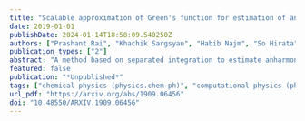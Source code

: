 ```yaml
---
title: "Scalable approximation of Green's function for estimation of anharmonic energy corrections"
date: 2019-01-01
publishDate: 2024-01-14T18:58:09.540250Z
authors: ["Prashant Rai", "Khachik Sargsyan", "Habib Najm", "So Hirata"]
publication_types: ["2"]
abstract: "A method based on separated integration to estimate anharmonic corrections to energy and vibration of molecules in a second-order diagrammatic vibrational many-body Green's function formalism has already been presented. A severe bottleneck in extending this approach to bigger molecules is that the storage of the Green's function scales exponentially with the number of atoms in the molecule. In this article, we present a method that overcomes this limitation by approximating the Green's function in the Hierarchical Tucker tensor format. We illustrate that the storage cost is linear in dimension and hence one can obtain accurate representations of the Green's function for a molecule of any size. Application of this method to estimate the second-order correction to energy of molecules illustrates the advantage of this approach."
featured: false
publication: "*Unpublished*"
tags: ["chemical physics (physics.chem-ph)", "computational physics (physics.comp-ph)", "fos: physical sciences", "fos: physical sciences"]
url_pdf: "https://arxiv.org/abs/1909.06456"
doi: "10.48550/ARXIV.1909.06456"
---
```


